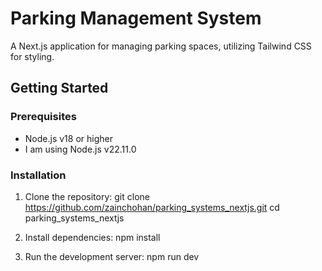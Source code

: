 # Parking Management System
A Next.js application for managing parking spaces, utilizing Tailwind CSS for styling.

## Getting Started

### Prerequisites

- Node.js v18 or higher
- I am using Node.js v22.11.0

### Installation

1. Clone the repository:
   git clone https://github.com/zainchohan/parking_systems_nextjs.git
   cd parking_systems_nextjs

2. Install dependencies:
    npm install
    
3. Run the development server:
    npm run dev
  
